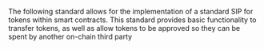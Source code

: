 The following standard allows for the implementation of a standard SIP for tokens within smart contracts. This standard provides basic functionality to transfer tokens, as well as allow tokens to be approved so they can be spent by another on-chain third party
